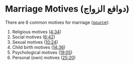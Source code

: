 
# Marriage Motives (دوافع الزواج)

There are 6 common motives for marriage ([source](https://youtu.be/SEGvDTEvXPE?t=249)):

1. Religious motives ([4:34](https://youtu.be/SEGvDTEvXPE?t=274))
2. Social motives ([6:42](https://youtu.be/SEGvDTEvXPE?t=402))
3. Sexual motives ([10:24](https://youtu.be/SEGvDTEvXPE?t=625))
4. Child birth motives ([14:36](https://youtu.be/SEGvDTEvXPE?t=878))
5. Psychological motives ([19:05](https://youtu.be/SEGvDTEvXPE?t=1146))
6. Personal (own) motives ([25:20](https://youtu.be/SEGvDTEvXPE?t=1525))

